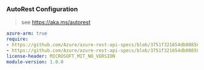 ### AutoRest Configuration

> see https://aka.ms/autorest

``` yaml
azure-arm: true
require:
- https://github.com/Azure/azure-rest-api-specs/blob/3751f321654db00858e70649291af5c81e94611e/specification/dynatrace/resource-manager/readme.md
- https://github.com/Azure/azure-rest-api-specs/blob/3751f321654db00858e70649291af5c81e94611e/specification/dynatrace/resource-manager/readme.go.md
license-header: MICROSOFT_MIT_NO_VERSION
module-version: 1.0.0

```